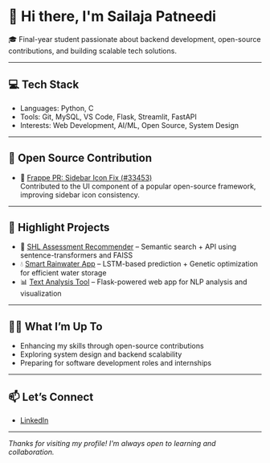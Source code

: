 # 👋 Hi there, I'm Sailaja Patneedi

🎓 Final-year student passionate about backend development, open-source contributions, and building scalable tech solutions.

---

## 💻 Tech Stack
- Languages: Python, C
- Tools: Git, MySQL, VS Code, Flask, Streamlit, FastAPI
- Interests: Web Development, AI/ML, Open Source, System Design

---

## 🌟 Open Source Contribution
- 🔧 [Frappe PR: Sidebar Icon Fix (#33453)](https://github.com/frappe/frappe/pull/33453)  
  Contributed to the UI component of a popular open-source framework, improving sidebar icon consistency.

---

## 🚀 Highlight Projects
- 🧠 [SHL Assessment Recommender](https://github.com/22A31A42E5/shl_recommendation_engine) – Semantic search + API using sentence-transformers and FAISS
- 💧 [Smart Rainwater App](https://github.com/22A31A42E5/smart_rainwater_app) – LSTM-based prediction + Genetic optimization for efficient water storage
- 📊 [Text Analysis Tool](https://github.com/22A31A42E5/text-analysis-tool) – Flask-powered web app for NLP analysis and visualization

---

## 🧑‍💻 What I’m Up To
- Enhancing my skills through open-source contributions
- Exploring system design and backend scalability
- Preparing for software development roles and internships

---

## 📫 Let’s Connect
- [LinkedIn](https://www.linkedin.com/in/sailaja-patneedi-786a6a295)

---

*Thanks for visiting my profile! I'm always open to learning and collaboration.*

